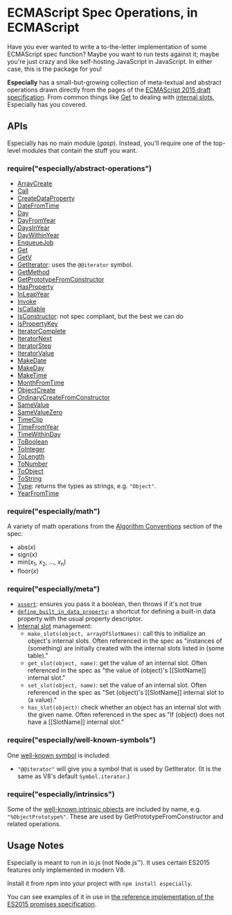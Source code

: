 # ECMAScript Spec Operations, in ECMAScript

Have you ever wanted to write a to-the-letter implementation of some ECMAScript spec function? Maybe you want to run tests against it; maybe you're just crazy and like self-hosting JavaScript in JavaScript. In either case, this is the package for you!

**Especially** has a small-but-growing collection of meta-textual and abstract operations drawn directly from the pages of the [ECMAScript 2015 draft specification](http://people.mozilla.org/~jorendorff/es6-draft.html). From common things like [Get](http://people.mozilla.org/~jorendorff/es6-draft.html#sec-get-o-p) to dealing with [internal slots](http://people.mozilla.org/~jorendorff/es6-draft.html#sec-object-internal-methods-and-internal-slots), Especially has you covered.

## APIs

Especially has no main module (*gasp*). Instead, you'll require one of the top-level modules that contain the stuff you want.

### require("especially/abstract-operations")

- [ArrayCreate](http://people.mozilla.org/~jorendorff/es6-draft.html#sec-arraycreate)
- [Call](https://people.mozilla.org/~jorendorff/es6-draft.html#sec-call)
- [CreateDataProperty](http://people.mozilla.org/~jorendorff/es6-draft.html#sec-createdataproperty)
- [DateFromTime](http://people.mozilla.org/~jorendorff/es6-draft.html#sec-date-number)
- [Day](http://people.mozilla.org/~jorendorff/es6-draft.html#sec-day-number-and-time-within-day)
- [DayFromYear](http://people.mozilla.org/~jorendorff/es6-draft.html#sec-year-number)
- [DaysInYear](http://people.mozilla.org/~jorendorff/es6-draft.html#sec-year-number)
- [DayWithinYear](http://people.mozilla.org/~jorendorff/es6-draft.html#sec-month-number)
- [EnqueueJob](https://people.mozilla.org/~jorendorff/es6-draft.html#sec-enqueuejob)
- [Get](http://people.mozilla.org/~jorendorff/es6-draft.html#sec-get-o-p)
- [GetV](https://people.mozilla.org/~jorendorff/es6-draft.html#sec-getv)
- [GetIterator](http://people.mozilla.org/~jorendorff/es6-draft.html#sec-getiterator): uses the `@@iterator` symbol.
- [GetMethod](http://people.mozilla.org/~jorendorff/es6-draft.html#sec-getmethod)
- [GetPrototypeFromConstructor](http://people.mozilla.org/~jorendorff/es6-draft.html#sec-getprototypefromconstructor)
- [HasProperty](http://people.mozilla.org/~jorendorff/es6-draft.html#sec-hasproperty)
- [InLeapYear](http://people.mozilla.org/~jorendorff/es6-draft.html#sec-year-number)
- [Invoke](https://people.mozilla.org/~jorendorff/es6-draft.html#sec-invoke)
- [IsCallable](http://people.mozilla.org/~jorendorff/es6-draft.html#sec-iscallable)
- [IsConstructor](http://people.mozilla.org/~jorendorff/es6-draft.html#sec-isconstructor): not spec compliant, but the best we can do
- [IsPropertyKey](http://people.mozilla.org/~jorendorff/es6-draft.html#sec-ispropertykey)
- [IteratorComplete](http://people.mozilla.org/~jorendorff/es6-draft.html#sec-iteratorcomplete)
- [IteratorNext](http://people.mozilla.org/~jorendorff/es6-draft.html#sec-iteratornext)
- [IteratorStep](http://people.mozilla.org/~jorendorff/es6-draft.html#sec-iteratorstep)
- [IteratorValue](http://people.mozilla.org/~jorendorff/es6-draft.html#sec-iteratorvalue)
- [MakeDate](https://people.mozilla.org/~jorendorff/es6-draft.html#sec-makedate)
- [MakeDay](https://people.mozilla.org/~jorendorff/es6-draft.html#sec-makeday)
- [MakeTime](https://people.mozilla.org/~jorendorff/es6-draft.html#sec-maketime)
- [MonthFromTime](http://people.mozilla.org/~jorendorff/es6-draft.html#sec-month-number)
- [ObjectCreate](http://people.mozilla.org/~jorendorff/es6-draft.html#sec-objectcreate)
- [OrdinaryCreateFromConstructor](http://people.mozilla.org/~jorendorff/es6-draft.html#sec-ordinarycreatefromconstructor)
- [SameValue](http://people.mozilla.org/~jorendorff/es6-draft.html#sec-samevalue)
- [SameValueZero](http://people.mozilla.org/~jorendorff/es6-draft.html#sec-samevaluezero)
- [TimeClip](http://people.mozilla.org/~jorendorff/es6-draft.html#sec-timeclip)
- [TimeFromYear](http://people.mozilla.org/~jorendorff/es6-draft.html#sec-year-number)
- [TimeWithinDay](http://people.mozilla.org/~jorendorff/es6-draft.html#sec-day-number-and-time-within-day)
- [ToBoolean](http://people.mozilla.org/~jorendorff/es6-draft.html#sec-toboolean)
- [ToInteger](http://people.mozilla.org/~jorendorff/es6-draft.html#sec-tointeger)
- [ToLength](http://people.mozilla.org/~jorendorff/es6-draft.html#sec-tolength)
- [ToNumber](http://people.mozilla.org/~jorendorff/es6-draft.html#sec-tonumber)
- [ToObject](http://people.mozilla.org/~jorendorff/es6-draft.html#sec-toobject)
- [ToString](http://people.mozilla.org/~jorendorff/es6-draft.html#sec-tostring)
- [Type](http://people.mozilla.org/~jorendorff/es6-draft.html#sec-ecmascript-data-types-and-values): returns the types as strings, e.g. `"Object"`.
- [YearFromTime](http://people.mozilla.org/~jorendorff/es6-draft.html#sec-year-number)

### require("especially/math")

A variety of math operations from the [Algorithm Conventions](http://people.mozilla.org/~jorendorff/es6-draft.html#sec-algorithm-conventions) section of the spec:

- abs(_x_)
- sign(_x_)
- min(<var>x</var><sub>1</sub>, <var>x</var><sub>2</sub>, …, <var>x</var><sub>n</sub>)
- floor(_x_)

### require("especially/meta")

- [`assert`](http://people.mozilla.org/~jorendorff/es6-draft.html#sec-algorithm-conventions): ensures you pass it a boolean, then throws if it's not true
- [`define_built_in_data_property`](http://people.mozilla.org/~jorendorff/es6-draft.html#sec-ecmascript-standard-built-in-objects): a shortcut for defining a built-in data property with the usual property descriptor.
- [Internal slot](http://people.mozilla.org/~jorendorff/es6-draft.html#sec-object-internal-methods-and-internal-slots) management:
    - `make_slots(object, arrayOfSlotNames)`: call this to initialize an object's internal slots. Often referenced in the spec as "instances of (something) are initially created with the internal slots listed in (some table)."
    - `get_slot(object, name)`: get the value of an internal slot. Often referenced in the spec as "the value of (object)'s [[SlotName]] internal slot."
    - `set_slot(object, name)`: set the value of an internal slot. Often referenced in the spec as "Set (object)'s [[SlotName]] internal slot to (a value)."
    - `has_slot(object)`: check whether an object has an internal slot with the given name. Often referenced in the spec as "If (object) does not have a [[SlotName]] internal slot."

### require("especially/well-known-symbols")

One [well-known symbol](http://people.mozilla.org/~jorendorff/es6-draft.html#sec-well-known-symbols) is included:

- `"@@iterator"` will give you a symbol that is used by GetIterator. (It is the same as V8's default `Symbol.iterator`.)

### require("especially/intrinsics")

Some of the [well-known intrinsic objects](http://people.mozilla.org/~jorendorff/es6-draft.html#sec-well-known-intrinsic-objects) are included by name, e.g. `"%ObjectPrototype%"`. These are used by GetPrototypeFromConstructor and related operations.

## Usage Notes

Especially is meant to run in io.js (not Node.js™). It uses certain ES2015 features only implemented in modern V8.

Install it from npm into your project with `npm install especially`.

You can see examples of it in use in [the reference implementation of the ES2015 promises specification](https://github.com/domenic/promises-unwrapping/tree/master/reference-implementation).
